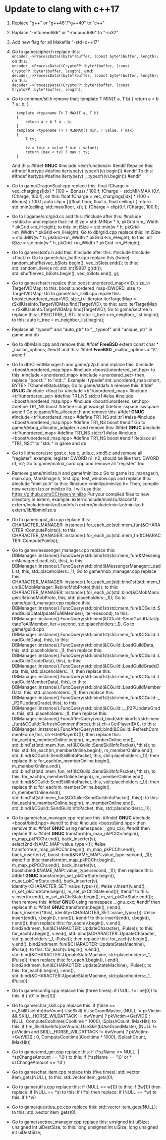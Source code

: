 Update to clang with c++17
=============================
1. Replace "g++" or "g++48"/"g++49" to "c++"

2. Raplace "-mtune=i686" or "-mcpu=i686" to "-m32"

3. Add new flag for all Makefile "-std=c++17"

4. Go to game/cipher.h replace this:  
    `encoder_->ProcessData((byte*)buffer, (const byte*)buffer, length);`
on this:  
    `encoder_->ProcessData((CryptoPP::byte*)buffer, (const CryptoPP::byte*)buffer, length);`
and:  
    `decoder_->ProcessData((byte*)buffer, (const byte*)buffer, length);`
on this:  
    `decoder_->ProcessData((CryptoPP::byte*)buffer, (const CryptoPP::byte*)buffer, length);`

- Go to common/stl.h remove that:
        template <typename T> T MIN(T a, T b)
        {
            return a < b ? a : b;
        }

        template <typename T> T MAX(T a, T b)
        {
            return a > b ? a : b;
        }
        template <typename T> T MINMAX(T min, T value, T max)
        {
            T tv;

            tv = (min > value ? min : value);
            return (max < tv) ? max : tv;
        }
    And this:
        #ifdef __GNUC__
        #include <ext/functional>
        #endif
    Repalce this:
        #ifndef itertype
        #define itertype(v) typeof((v).begin())
        #endif
    To this:
        #ifndef itertype
        #define itertype(v) __typeof((v).begin())
        #endif

- Go to game/DragonSoul.cpp replace this:
        float fCharge = vec_chargings[idx] * (100 + iBonus) / 100.f;
        fCharge = std::MINMAX <float> (0.f, fCharge, 100.f);
    on this:
        float fCharge = vec_chargings[idx] * (100 + iBonus) / 100.f;
        auto clip = [](float floor, float x, float ceiling)
        {
            return std::min(ceiling, std::max(floor, x));
        };
        fCharge = clip(0.f, fCharge, 100.f);

- Go to libgame/src/grid.cc add this:
        #include <algorithm>
    after this:
        #include <stdio.h>
    and replace that:
        int iSize = std::MIN(w * h, pkGrid->m_iWidth * pkGrid->m_iHeight);
    to this:
        int iSize = std::min(w * h, pkGrid->m_iWidth * pkGrid->m_iHeight);
    Go to db/grid.cpp replace this:
        int iSize = std::MIN(w * h, pkGrid->m_iWidth * pkGrid->m_iHeight);
    to this:
        int iSize = std::min(w * h, pkGrid->m_iWidth * pkGrid->m_iHeight);

- Go to game/stdafx.h add this:
        #include <random>
    after this:
        #include <algorithm>
        #include <float.h>
    Go to game/char_battle.cpp replace this (twice):
        random_shuffle(vec_bSlots.begin(), vec_bSlots.end());
    to this:
        std::random_device rd;
        std::mt19937 g(rd());
        std::shuffle(vec_bSlots.begin(), vec_bSlots.end(), g);

- Go to game/char.h repalce this:
        boost::unordered_map<VID, size_t> TargetVIDMap;
    to this:
        boost::unordered_map<DWORD, size_t> TargetVIDMap;
    Go to game/char_skill.cpp repale this:
        boost::unordered_map<VID, size_t>::iterator iterTargetMap = rSkillUseInfo.TargetVIDMap.find(TargetVID);
    to this:
        auto iterTargetMap = rSkillUseInfo.TargetVIDMap.find(TargetVID);
    Go to game/sectree.h replace this:
        LPSECTREE_LIST::iterator it_tree = m_neighbor_list.begin();
    to this:
        auto it_tree = m_neighbor_list.begin();

- Replace all "typeof" and "auto_ptr" to "__typeof" and "unique_ptr" in game and db

- Go to db/Main.cpp and remove this:
        #ifdef __FreeBSD__
        extern const char * _malloc_options;
        #endif
    and this:
        #ifdef __FreeBSD__
            _malloc_options = "A";
        #endif

- Go to db/ClientManager.h and game/p2p.h and replace this:
        #include <boost/unordered_map.hpp>
        #include <boost/unordered_set.hpp>
    to this:
        #include <unordered_map>
        #include <unordered_set>
    then, replace "boost::" to "std::". Example:
        typedef std::unordered_map<short, BYTE> TChannelStatusMap;
    Go to game/stdafx.h remove this:
        #ifdef __GNUC__
        #include <float.h>
        #include <tr1/unordered_map>
        #include <tr1/unordered_set>
        #define TR1_NS std::tr1
        #else
        #include <boost/unordered_map.hpp>
        #include <boost/unordered_set.hpp>
        #define TR1_NS boost
        #define isdigit iswdigit
        #define isspace iswspace
        #endif
    Go to game/fifo_allocator.h and remove this:
        #ifdef __GNUC__
        #include <tr1/unordered_map>
        #define TR1_NS std::tr1
        #else
        #include <boost/unordered_map.hpp>
        #define TR1_NS boost
        #endif
    Go to game/debug_allocator_adapter.h and remove this:
        #ifdef __GNUC__
        #include <tr1/unordered_map>
        #define TR1_NS std::tr1
        #else
        #include <boost/unordered_map.hpp>
        #define TR1_NS boost
        #endif
    Replace all "TR1_NS::" to "std::" in game and db

- Go to libthecore/src gost.c, tea.c, utils.c, xmd5.c and remove all "register", example:
        register DWORD n1, n2;
    should be like that:
        DWORD n1, n2;
    Go to game/matrix_card.cpp and remove all "register" too.

- Remove game/minilzo.h and game/minilzo.c
    Go to game lzo_manager.h, main.cpp, MarkImage.h, test.cpp, test_window.cpp and replace this:
        #include "minilzo.h"
    to this:
        #include <minilzo/minilzo.h>
    Then, compile new version lzo or minilzo lib.
    I will use this:
        https://github.com/CCHyper/minilzo
    Put your compiled files to new directory in extern, example:
        extern/include/minilzo/lzoconf.h
        extern/include/minilzo/lzodefs.h
        extern/include/minilzo/minilzo.h
        extern/lib/libminilzo.a

- Go to game/input_db.cpp replace this:
        CHARACTER_MANAGER::instance().for_each_pc(std::mem_fun(&CHARACTER::ComputePoints));
    to this:
        CHARACTER_MANAGER::instance().for_each_pc(std::mem_fn(&CHARACTER::ComputePoints));
    
- Go to game/messenger_manager.cpp replace this:
        DBManager::instance().FuncQuery(std::bind1st(std::mem_fun(&MessengerManager::LoadList), this),
    to this:
        DBManager::instance().FuncQuery(std::bind(&MessengerManager::LoadList, this, std::placeholders::_1),
    Go to game/mob_manager.cpp replace this:
        CHARACTER_MANAGER::instance().for_each_pc(std::bind1st(std::mem_fun(&CMobManager::RebindMobProto),this));
    to this:
        CHARACTER_MANAGER::instance().for_each_pc(std::bind(&CMobManager::RebindMobProto, this, std::placeholders::_1));
    Go to game/guild_manager.cpp replace this:
        DBManager::instance().FuncQuery(std::bind1st(std::mem_fun(&CGuild::SendGuildDataUpdateToAllMember), iter->second),
    to this:
        DBManager::instance().FuncQuery(std::bind(&CGuild::SendGuildDataUpdateToAllMember, iter->second, std::placeholders::_1),
    Go to game/guild.cpp
        DBManager::instance().FuncQuery(std::bind1st(std::mem_fun(&CGuild::LoadGuildData), this),
    to this:
        DBManager::instance().FuncQuery(std::bind(&CGuild::LoadGuildData, this, std::placeholders::_1),
    then replace this:
        DBManager::instance().FuncQuery(std::bind1st(std::mem_fun(&CGuild::LoadGuildGradeData), this),
    to this:
        DBManager::instance().FuncQuery(std::bind(&CGuild::LoadGuildGradeData, this, std::placeholders::_1),
    then replace this:
        DBManager::instance().FuncQuery(std::bind1st(std::mem_fun(&CGuild::LoadGuildMemberData), this),
    to this:
        DBManager::instance().FuncQuery(std::bind(&CGuild::LoadGuildMemberData, this, std::placeholders::_1),
    then replace this:
        DBManager::instance().FuncQuery(std::bind1st(std::mem_fun(&CGuild::__P2PUpdateGrade),this),
    to this:
        DBManager::instance().FuncQuery(std::bind(&CGuild::__P2PUpdateGrade, this, std::placeholders::_1),
    then replace this:
        DBManager::instance().FuncAfterQuery(void_bind(std::bind1st(std::mem_fun(&CGuild::RefreshCommentForce),this),ch->GetPlayerID()),
    to this:
        DBManager::instance().FuncAfterQuery(std::bind(&CGuild::RefreshCommentForce,this, ch->GetPlayerID()),
    then replace this:
        for_each(m_memberOnline.begin(), m_memberOnline.end(), std::bind1st(std::mem_fun_ref(&CGuild::SendSkillInfoPacket),*this));
    to this:
        std::for_each(m_memberOnline.begin(), m_memberOnline.end(), std::bind(&CGuild::SendSkillInfoPacket, this, std::placeholders::_1));
    then replace this:
        for_each(m_memberOnline.begin(), m_memberOnline.end(), std::bind1st(std::mem_fun_ref(&CGuild::SendSkillInfoPacket),*this));
    to this:
        for_each(m_memberOnline.begin(), m_memberOnline.end(), std::bind(&CGuild::SendSkillInfoPacket, this, std::placeholders::_1));
    then replace this:
        for_each(m_memberOnline.begin(), m_memberOnline.end(), std::bind1st(std::mem_fun(&CGuild::SendGuildInfoPacket), this));
    to this:
        for_each(m_memberOnline.begin(), m_memberOnline.end(), std::bind(&CGuild::SendGuildInfoPacket, this, std::placeholders::_1));

- Go to game/char_manager.cpp replace this:
        #ifndef __GNUC__
        #include <boost/bind.hpp>
        #endif
    to this:
        #include <boost/bind.hpp>
    then remove this:
        #ifdef __GNUC__
            using namespace __gnu_cxx;
        #endif
    then replace this:
        #ifdef __GNUC__
                    transform(m_map_pkPCChr.begin(), m_map_pkPCChr.end(), back_inserter(v), select2nd<NAME_MAP::value_type>());
        #else
                    transform(m_map_pkPCChr.begin(), m_map_pkPCChr.end(), back_inserter(v), boost::bind(&NAME_MAP::value_type::second, _1));
        #endif
    to this:
        transform(m_map_pkPCChr.begin(), m_map_pkPCChr.end(), back_inserter(v), boost::bind(&NAME_MAP::value_type::second, _1));
    then replace this:
        #ifdef __GNUC__
                    transform(m_set_pkChrState.begin(), m_set_pkChrState.end(), back_inserter(v), identity<CHARACTER_SET::value_type>());
        #else
                    v.insert(v.end(), m_set_pkChrState.begin(), m_set_pkChrState.end());
        #endif
    to this:
        v.insert(v.end(), m_set_pkChrState.begin(), m_set_pkChrState.end());
    then remove this:
        #ifdef __GNUC__
            using namespace __gnu_cxx;
        #endif
    then replace this:
        #ifdef __GNUC__
            transform(r.begin(), r.end(), back_inserter(*this), identity<CHARACTER_SET::value_type>());
        #else
            insert(end(), r.begin(), r.end());
        #endif
    to this:
        insert(end(), r.begin(), r.end());
    then replace this:
        for_each(v.begin(), v.end(), bind2nd(mem_fun(&CHARACTER::UpdateCharacter), iPulse));
    to this:
        for_each(v.begin(), v.end(), std::bind(&CHARACTER::UpdateCharacter, std::placeholders::_1, iPulse));
    then replace this:
        for_each(v.begin(), v.end(), bind2nd(mem_fun(&CHARACTER::UpdateStateMachine), iPulse));
    to this:
        for_each(v.begin(), v.end(), std::bind(&CHARACTER::UpdateStateMachine, std::placeholders::_1, iPulse));
    then replace this:
        for_each(i.begin(), i.end(),
                bind2nd(mem_fun(&CHARACTER::UpdateStateMachine), iPulse));
    to this:
        for_each(i.begin(), i.end(), std::bind(&CHARACTER::UpdateStateMachine, std::placeholders::_1, iPulse));

- Go to game/config.cpp replace this (three times):
        if (NULL != line[0])
    to this:
        if ('\0' != line[0])

- Go to game/char_skill.cpp replace this:
        if (false == 
        m_SkillUseInfo[dwVnum].UseSkill(
            bUseGrandMaster,
            (NULL != pkVictim && SKILL_HORSE_WILDATTACK != dwVnum) ? pkVictim->GetVID() : NULL,
            ComputeCooltime(iCooltime * 1000),
            iSplashCount,
            lMaxHit))
    to this:
        if (!m_SkillUseInfo[dwVnum].UseSkill(bUseGrandMaster, (NULL != pkVictim and SKILL_HORSE_WILDATTACK != dwVnum) ? pkVictim->GetVID() : 0, ComputeCooltime(iCooltime * 1000), iSplashCount, lMaxHit))

- Go to game/cmd_gm.cpp replace this:
        if (*szName == NULL || *szChangeAmount == '\0')
    to this:
        if (*szName == '\0' or * szChangeAmount == '\0')

- Go to game/char_item.cpp replace this (five times):
        std::vector <LPITEM> item_gets(NULL);
    to this:
        std::vector <LPITEM> item_gets(0);

- Go to game/utils.cpp replace this:
        if (NULL == w[1])
    to this:
        if (!w[1])
    then replace:
        if (NULL == *s)
    to this:
        if (!*s)
    then replace:
        if (NULL == *w)
    to this:
        if (!*w)

- Go to game/questlua_pc.cpp replace this:
        std::vector <LPITEM> item_gets(NULL);
    to this:
        std::vector <LPITEM> item_gets(0);

- Go to game/sectree_manager.cpp replace this:
        unsigned int uiSize;
        unsigned int uiDestSize;
    to this:
        long unsigned int uiSize;
        long unsigned int uiDestSize;